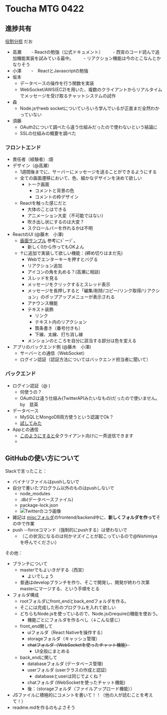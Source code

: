 # Toucha MTG 0422

## 進捗共有
[役割分担](https://github.com/20niship/TouCha/blob/master/mtg/%E6%B1%BA%E5%AE%9A%E4%BA%8B%E9%A0%85/%E5%BD%B9%E5%89%B2%E5%88%86%E6%8B%85.md) だお
- 高瀬
　　- Reactの勉強（公式ドキュメント）
　　- 西宮のコード読んで追加機能実装を試みている最中。
　　- リアクション機能は今のとこなんとかなりそう
- 小澤
　　-　ReactとJavascriptの勉強
- 坂本
    - データベースの操作を行う関数を実装
    - WebSocket/AWS(EC2)を用いた、複数のクライアントからリアルタイムでメッセージを受け取るチャットシステムの試作
- 森 
    - Node.jsやweb socketについていろいろ学んでいるが正直まだ全然わかっていない
- 須藤　
    - OAuth2について調べたら違う仕組みだったので使わないという結論に
    - SSLの仕組みの概要を調べた

### フロントエンド
- 責任者（経験者）:畑
- デザイン（@高瀬）
    - 1週間後までに、サーバーにメッセージを送ることができるようにする 
    - 全ての画面遷移において、色、細かなデザインを決めて欲しい
        - トーク画面
            - コメントと背景の色
            - コメントの枠デザイン
    - Reactを触った感じだと
        - 大体のことはできる
        - アニメーション大変（不可能ではない）
        - 吹き出し状にするのは大変？
        - スクロールバーを作れるかは不明
- ReactのUI (@藤木　小澤)
    - [画面サンプル](https://github.com/20niship/TouCha/tree/master/misc/front_end/chat_test) 参考にﾄﾞーｿﾞ。
        - 新しく0から作ってもOKよん
    - ↑に追加で実装して欲しい機能：(締め切りはまだ先)
        - Webでエンターキーを押すとバグる
        - リアクション追加
        - アイコンの角を丸める？(高瀬に相談)
        - スレッドを見る
        - メッセージをクリックするとスレッド表示
        - メッセージを長押しすると「編集/削除/コピー/リンク取得/リアクション」のポップアップメニューが表示される
        - アナウンス機能
        - テキスト装飾
            - リンク
            - テキスト内のリアクション
            - 箇条書き（番号付きも）
            - 下線、太線、打ち消し線
        - メンションのところを自分に該当する部分は色を変える
- アプリのバックエンド側 (@藤木　小澤)
    - サーバーとの通信（WebSocket）
    - ログイン認証（認証方法についてはバックエンド担当者に聞いて）

### バックエンド
- ログイン認証（@ )
    - 何使うの？
    - OAuth2は違う仕組み(TwitterAPIみたいなもの)だったので使いません。by　慈英
- データベース
    - MySQLとMongoDB両方使うという認識でOk？
    - [試してみた](https://shizenkarasuzon.hatenablog.com/entry/2021/04/21/013812)
- Appとの通信
    - [このようにすると](https://shizenkarasuzon.hatenablog.com/entry/2021/04/21/004132)全クライアント向けに一斉送信できます
    - 


## GitHubの使い方について
Slackで言ったこと：
* バイナリファイルはpushしないで
* 自分で書いたプログラム以外のものはpushしないで
    * node_modules
    * .db(データベースファイル)
    * package-lock.json
    * ![Twitterのコラ画像](https://pbs.twimg.com/media/Ey7TKGJUUAAJbTw?format=jpg&name=small)
* 雑記は [miscフォルダ](https://github.com/20niship/TouCha/tree/master/misc)のfrontend/backend中に、**新しくフォルダを作って**その中で作業
* push --forceコマンド（強制的にpushする）は使わないで
    * （この状況になるのは何かマズイことが起こっているので@Nishimiya を呼んでください）

 
その他：

- ブランチについて
    - masterでもよいきがする（西宮）
      - よいでしょう
    - 普通はdevelopブランチを作り、そこで開発し、開発が終わり次第masterにマージする、という手順をとる
- フォルダ構成
    - rootフォルダにfront_endとback_endフォルダを作る。
    - そこには完成した形のプログラムを入れて欲しい
    - どちらもNode.jsを使っているので、Node.jsのrequire()機能を使おう。
        - 機能ごとにフォルダを作るべし（↓こんな感じ）
    - front_end関して
        - uiフォルダ（React Nativeを操作する）
        - storageフォルダ（キャッシュ管理）
        - ~~chatフォルダ（WebSocketを使ったチャット機能）~~
          - UI全般にまとめる
    - back_endに関して
        - databaseフォルダ (データベース管理)
        - userフォルダ (userクラスの作成と認証)
          - databaseとuserは同じでよくね？
        - chatフォルダ (WebSocketを使ったチャット機能)
        - 後：（storageフォルダ（ファイルアップロード機能））
- JSファイルに積極的にコメントを書いて！！（他の人が読むことを考えて！）
- readme.mdを作るのもよさそう
